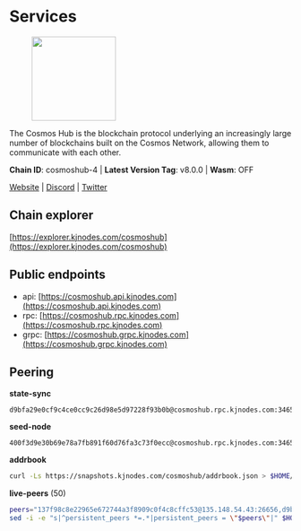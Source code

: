 # Services

<figure><img src="https://raw.githubusercontent.com/kj89/testnet_manuals/main/pingpub/logos/cosmoshub.png" width="150" alt=""><figcaption></figcaption></figure>

The Cosmos Hub is the blockchain protocol underlying an  increasingly large number of blockchains built on the  Cosmos Network, allowing them to communicate with each other.

**Chain ID**: cosmoshub-4 | **Latest Version Tag**: v8.0.0 | **Wasm**: OFF

[Website](https://hub.cosmos.network) | [Discord](https://discord.gg/cosmosnetwork) | [Twitter](https://twitter.com/cosmoshub)




## Chain explorer
[https://explorer.kjnodes.com/cosmoshub](https://explorer.kjnodes.com/cosmoshub)

## Public endpoints

* api: [https://cosmoshub.api.kjnodes.com](https://cosmoshub.api.kjnodes.com)
* rpc: [https://cosmoshub.rpc.kjnodes.com](https://cosmoshub.rpc.kjnodes.com)
* grpc: [https://cosmoshub.grpc.kjnodes.com](https://cosmoshub.grpc.kjnodes.com)

## Peering

**state-sync**

```text
d9bfa29e0cf9c4ce0cc9c26d98e5d97228f93b0b@cosmoshub.rpc.kjnodes.com:34656
```

**seed-node**

```text
400f3d9e30b69e78a7fb891f60d76fa3c73f0ecc@cosmoshub.rpc.kjnodes.com:34659
```

**addrbook**
```bash
curl -Ls https://snapshots.kjnodes.com/cosmoshub/addrbook.json > $HOME/.gaia/config/addrbook.json
```

**live-peers** (50)
```bash
peers="137f98c8e22965e672744a3f8909c0f4c8cffc53@135.148.54.43:26656,d9bfa29e0cf9c4ce0cc9c26d98e5d97228f93b0b@65.109.88.38:34656,e0ab6c5cc86959853f499236b8297344802ac5f4@5.161.139.201:26656,cdcf64dfef6fa53c3bf25b0657f1094a2c71eed8@65.109.33.114:14956,dd53fa5cfb6a604feb80860d47506d0dd84baa12@142.132.210.234:26656,c940e11c1072dad06da3b1b48ca92966bb37e93a@74.96.207.58:28721,fe21dd474640247888fc7c4dce82da8da08a8bfd@135.181.113.227:26656,57b6404b031f6513bde381cfb8f3e96a6024e8ee@51.79.20.234:26656,ca5011c44fd74d95e7fca487c69e301df195750c@65.108.122.246:26726,568a91c3cf2b7ddc97ee8257db616cdac78cd04b@94.229.73.46:31440,e829d4764a5cecc44b3414777853b34407b36601@185.16.39.179:26656,8d9a128bacce43faf0d8eae8e72684e24ec7448c@35.211.152.31:26656,76cb6275dcd71f43aecf3b8dddae08554b7cc6f5@51.79.20.226:26656,4ddba29a7dfa740a4edeb5c620c963f67f951e1d@5.9.72.212:2000,1cce99042f884d669e7287e3e362bff8e385c63e@46.4.79.183:26726,547a1165e390a14d70e7de0cbf1708fea80eb44d@172.104.115.76:26656,c5bf14906ba28dcb389e055f824dabe9576ed3f4@52.87.182.81:26656,44594a57ce538a21f8558bcb1c9ce560ad879e3e@15.235.114.84:26656,9c116194f25fd0d146019f171ef0f49904dcc586@167.86.98.230:26656,6ea2ef7d3dd5d6967708a0b31eed85ba090a90a1@65.108.121.190:12010,3a94f1021e84bb54a640e5b1c1fe16827824e4f7@51.79.20.217:26656,9c3e9ecedf6817c902b58e7f976aca3797df03fb@51.79.20.221:26656,8698cb819c9a4503fe2c71055f1380d08edc5adf@204.16.244.116:26656,67685d93f2256caa7a2d53e3a104f9e437c3d247@95.216.114.244:26656,34f8521343bb29a2b7dc44f0e4f1e91f930882be@95.216.98.181:26656,b533749dfe0dc09eff1dfb2adf83108f9125ee1c@162.55.97.111:26656,e55d302b4c706e50b416a76666cf2f33ae64dc79@65.109.106.169:26656,64e4c3168b43cf6650375937f443003a0af8fe22@51.68.181.96:14956,59f70cf86eda6370ca948abb7b2f9db263e1fc3b@51.79.20.228:26656,c1e437f73b8889b78ea34981e7c349157ad80284@107.135.15.66:26656,05eb7aa1fd8251ed7a650c13da406df022b298b6@195.201.56.108:26656,344d87e04fdf04be760da5069a59d9a489b886a6@52.14.44.1:26656,a94dff85ed430f0475f41fe306c82b7eb7f6e858@51.91.153.78:31649,f5f8b96406a165d486be243723bfa7291db1cf62@35.230.170.155:26656,3450293ebc89d869ada0627ac9d4d2ff49c51a58@15.164.228.75:26656,2b4b4e3b376af4becd60865cc71f81c7e148375c@213.168.232.12:26656,4c46d32cbc4777c59a91a53fdadf8a3fa362036e@116.202.10.68:26656,d54eacb237dfbc0eb934a45509f878eb3ea3a5b3@64.44.148.195:26656,4ced94cd9bb0b8c314559f878c4dff16ca3cf24b@138.201.63.42:26656,1d0eb9185523d5e8d09451557cb837d50112d8e2@51.195.63.75:11256,241b17dba97a2ed3c3747d12781fb86c9706e2d4@89.58.27.86:26656,b858ca4f3fed2c36b949cf67188b126e2542a39a@135.181.215.115:26726,1be2bc01d01005833c538dedf11b23207cbb43f1@34.145.0.60:26656,6be7fd2e89a5192052fe7e2fe10bbab2db150a24@209.236.118.26:31440,7817807a6e14d9986273050f672a9f96222686e2@137.184.9.18:31641,2e470eb2dfd65ffa34a9ae2d73646f82c6e594b7@65.108.10.36:26656,a09ed43e09f773e39855dc5d8b6a220eff4cb947@204.16.241.207:26656,6a45e3655209dacddedf735a898ccfcae085abec@65.109.182.72:26656,460967e46cc013e5e3eb365c1a8d271b0662549f@35.208.242.182:26656,1997e68bf205bedeed0c4723786bf03464987dc1@77.87.108.21:26656"
sed -i -e "s|^persistent_peers *=.*|persistent_peers = \"$peers\"|" $HOME/.gaia/config/config.toml
```
